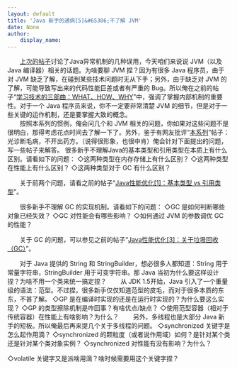 ```yaml
---
layout: default
title: 'Java 新手的通病[5]&#65306;不了解 JVM'
date: None
author:
    display_name: 
---
```


　　[上次的帖子](https://program-think.blogspot.com/2009/02/defect-of-java-beginner-4-exception.html)讨论了Java异常机制的几种误用，今天咱们来说说 JVM（以及 Java 编译器）相关的话题。为啥要聊 JVM 捏？因为有很多 Java 程序员，由于对 JVM 缺乏了解，在碰到某些技术问题时无从下手；另外，由于缺乏对 JVM 的了解，可能导致写出来的代码性能巨差或者有严重的 Bug。所以俺在之前的帖子“[学习技术的三部曲：WHAT、HOW、WHY](https://program-think.blogspot.com/2009/02/study-technology-in-three-steps.html)”中，强调了掌握内部机制的重要性。对于一个 Java 程序员来说，你不一定要非常清楚 JVM 的细节，但是对于一些关键的运作机制，还是要掌握大致的概念。  
　　按照本系列的惯例，俺会问几个和 JVM 相关的问题，你如果对这些问题不是很明白，那得考虑花点时间去了解一下了。另外，鉴于有网友批评“[本系列](https://program-think.blogspot.com/2009/01/defect-of-java-beginner-0-overview.html)”帖子：光诊断毛病，不开出药方。（说得很形象，也很中肯）俺会针对下面提出的问题，写一些帖子来解答。 很多新手不理解Java的基本类型和引用类型在本质上有什么区别。请看如下的问题： ◇这两种类型在内存存储上有什么区别？ ◇这两种类型在性能上有什么区别？ ◇这两种类型对于 GC 有什么区别？

　　关于前两个问题，请看之前的帖子“[Java性能优化\[1\]：基本类型 vs 引用类型](https://program-think.blogspot.com/2009/03/java-performance-tuning-1-two-types.html)”。

　　很多新手不理解 GC 的实现机制。请看如下的问题： ◇GC 是如何判断哪些对象已经失效？ ◇GC 对性能会有哪些影响？ ◇如何通过 JVM 的参数调优 GC 的性能？

　　关于 GC 的问题，可以参见之前的帖子“[Java性能优化\[3\]：关于垃圾回收（GC）](https://program-think.blogspot.com/2009/04/java-performance-tuning-3-gc.html)”。

　　对于 Java 提供的 String 和 StringBuilder，想必很多人都知道：String 用于常量字符串，StringBuilder 用于可变字符串。那 Java 当初为什么要这样设计捏？为啥不用一个类来统一搞定捏？ 　　从 JDK 1.5开始，Java 引入了一个重量级的语法：范型。不过捏，很多新手仅仅知道范型的皮毛，而对于很多本质的东东，不甚了解。 ◇GP 是在编译时实现的还是在运行时实现的？为什么要这么实现？ ◇GP 的类型擦除机制是咋回事？有啥优点/缺点？ ◇使用范型容器（相对于传统容器）在性能上有啥影响？为什么？ 　　另外，多线程也是大部分 Java 新手的短板。所以俺最后再来提几个关于多线程的问题。 ◇synchronized 关键字是怎么起作用滴？ ◇synchronized 的颗粒度（或者说作用域）如何？是针对某个类还是针对某个类对象实例？ ◇synchronized 对性能有没有影响？为什么？

◇volatile 关键字又是派啥用滴？啥时候需要用这个关键字捏？

